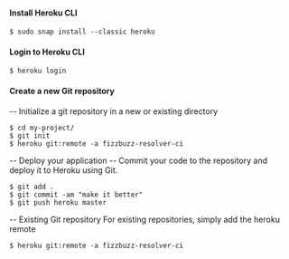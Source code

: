 #### Install Heroku CLI
    $ sudo snap install --classic heroku
#### Login to Heroku CLI
    $ heroku login
#### Create a new Git repository
-- Initialize a git repository in a new or existing directory

    $ cd my-project/
    $ git init
    $ heroku git:remote -a fizzbuzz-resolver-ci
-- Deploy your application
-- Commit your code to the repository and deploy it to Heroku using Git.

    $ git add .
    $ git commit -am "make it better"
    $ git push heroku master
-- Existing Git repository
For existing repositories, simply add the heroku remote

    $ heroku git:remote -a fizzbuzz-resolver-ci
